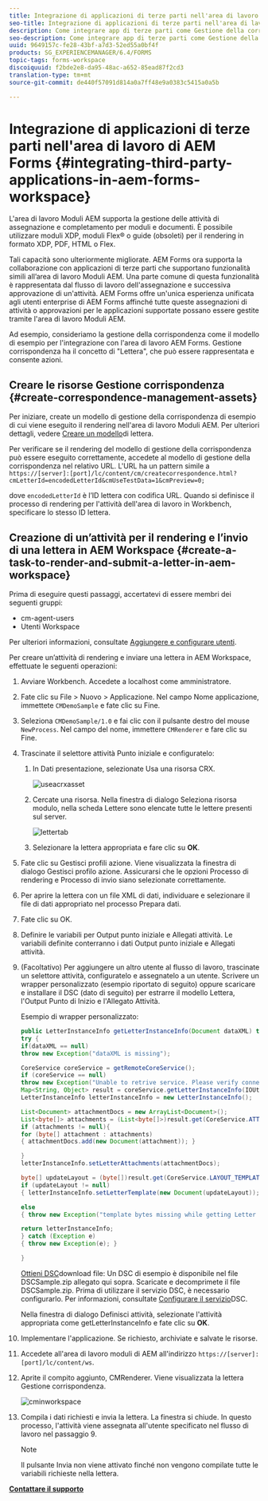 ```yaml
---
title: Integrazione di applicazioni di terze parti nell'area di lavoro di AEM Forms
seo-title: Integrazione di applicazioni di terze parti nell'area di lavoro di AEM Forms
description: Come integrare app di terze parti come Gestione della corrispondenza nell'area di lavoro AEM Forms.
seo-description: Come integrare app di terze parti come Gestione della corrispondenza nell'area di lavoro AEM Forms.
uuid: 9649157c-fe28-43bf-a7d3-52ed55a0bf4f
products: SG_EXPERIENCEMANAGER/6.4/FORMS
topic-tags: forms-workspace
discoiquuid: f2bde2e8-da95-48ac-a652-85ead87f2cd3
translation-type: tm+mt
source-git-commit: de440f57091d814a0a7ff48e9a0383c5415a0a5b

---
```



# Integrazione di applicazioni di terze parti nell&#39;area di lavoro di AEM Forms {#integrating-third-party-applications-in-aem-forms-workspace}

L&#39;area di lavoro Moduli AEM supporta la gestione delle attività di assegnazione e completamento per moduli e documenti. È possibile utilizzare moduli XDP, moduli Flex® o guide (obsoleti) per il rendering in formato XDP, PDF, HTML o Flex.

Tali capacità sono ulteriormente migliorate. AEM Forms ora supporta la collaborazione con applicazioni di terze parti che supportano funzionalità simili all’area di lavoro Moduli AEM. Una parte comune di questa funzionalità è rappresentata dal flusso di lavoro dell&#39;assegnazione e successiva approvazione di un&#39;attività. AEM Forms offre un&#39;unica esperienza unificata agli utenti enterprise di AEM Forms affinché tutte queste assegnazioni di attività o approvazioni per le applicazioni supportate possano essere gestite tramite l&#39;area di lavoro Moduli AEM.

Ad esempio, consideriamo la gestione della corrispondenza come il modello di esempio per l&#39;integrazione con l&#39;area di lavoro AEM Forms. Gestione corrispondenza ha il concetto di &quot;Lettera&quot;, che può essere rappresentata e consente azioni.

## Creare le risorse Gestione corrispondenza {#create-correspondence-management-assets}

Per iniziare, create un modello di gestione della corrispondenza di esempio di cui viene eseguito il rendering nell&#39;area di lavoro Moduli AEM. Per ulteriori dettagli, vedere [Creare un modello](/help/forms/using/create-letter.md)di lettera.

Per verificare se il rendering del modello di gestione della corrispondenza può essere eseguito correttamente, accedete al modello di gestione della corrispondenza nel relativo URL. L&#39;URL ha un pattern simile a `https://[server]:[port]/lc/content/cm/createcorrespondence.html?cmLetterId=encodedLetterId&cmUseTestData=1&cmPreview=0;`

dove `encodedLetterId` è l’ID lettera con codifica URL. Quando si definisce il processo di rendering per l&#39;attività dell&#39;area di lavoro in Workbench, specificare lo stesso ID lettera.

## Creazione di un’attività per il rendering e l’invio di una lettera in AEM Workspace {#create-a-task-to-render-and-submit-a-letter-in-aem-workspace}

Prima di eseguire questi passaggi, accertatevi di essere membri dei seguenti gruppi:

* cm-agent-users
* Utenti Workspace

Per ulteriori informazioni, consultate [Aggiungere e configurare utenti](/help/forms/using/admin-help/adding-configuring-users.md).

Per creare un’attività di rendering e inviare una lettera in AEM Workspace, effettuate le seguenti operazioni:

1. Avviare Workbench. Accedete a localhost come amministratore.
1. Fate clic su File > Nuovo > Applicazione. Nel campo Nome applicazione, immettete `CMDemoSample` e fate clic su Fine.
1. Seleziona `CMDemoSample/1.0` e fai clic con il pulsante destro del mouse `NewProcess`. Nel campo del nome, immettere `CMRenderer` e fare clic su Fine.
1. Trascinate il selettore attività Punto iniziale e configuratelo:

   1. In Dati presentazione, selezionate Usa una risorsa CRX.

      ![useacrxasset](assets/useacrxasset.png)

   1. Cercate una risorsa. Nella finestra di dialogo Seleziona risorsa modulo, nella scheda Lettere sono elencate tutte le lettere presenti sul server.

      ![lettertab](assets/lettertab.png)

   1. Selezionare la lettera appropriata e fare clic su **OK**.

1. Fate clic su Gestisci profili azione. Viene visualizzata la finestra di dialogo Gestisci profilo azione. Assicurarsi che le opzioni Processo di rendering e Processo di invio siano selezionate correttamente.
1. Per aprire la lettera con un file XML di dati, individuare e selezionare il file di dati appropriato nel processo Prepara dati.
1. Fate clic su OK.
1. Definire le variabili per Output punto iniziale e Allegati attività. Le variabili definite conterranno i dati Output punto iniziale e Allegati attività.
1. (Facoltativo) Per aggiungere un altro utente al flusso di lavoro, trascinate un selettore attività, configuratelo e assegnatelo a un utente. Scrivere un wrapper personalizzato (esempio riportato di seguito) oppure scaricare e installare il DSC (dato di seguito) per estrarre il modello Lettera, l&#39;Output Punto di Inizio e l&#39;Allegato Attività.

   Esempio di wrapper personalizzato:

   ```java
   public LetterInstanceInfo getLetterInstanceInfo(Document dataXML) throws Exception {
   try {
   if(dataXML == null)
   throw new Exception("dataXML is missing");
   
   CoreService coreService = getRemoteCoreService();
   if (coreService == null)
   throw new Exception("Unable to retrive service. Please verify connection details.");
   Map<String, Object> result = coreService.getLetterInstanceInfo(IOUtils.toString(dataXML.getInputStream(), "UTF-8"));
   LetterInstanceInfo letterInstanceInfo = new LetterInstanceInfo();
   
   List<Document> attachmentDocs = new ArrayList<Document>();
   List<byte[]> attachments = (List<byte[]>)result.get(CoreService.ATTACHMENT_KEY);
   if (attachments != null){
   for (byte[] attachment : attachments)
   { attachmentDocs.add(new Document(attachment)); }
   
   }
   letterInstanceInfo.setLetterAttachments(attachmentDocs);
   
   byte[] updateLayout = (byte[])result.get(CoreService.LAYOUT_TEMPLATE_KEY);
   if (updateLayout != null)
   { letterInstanceInfo.setLetterTemplate(new Document(updateLayout)); }
   
   else
   { throw new Exception("template bytes missing while getting Letter instance Info."); }
   
   return letterInstanceInfo;
   } catch (Exception e)
   { throw new Exception(e); }
   
   }
   ```

   [Ottieni DSC](assets/dscsample.zip)download file: Un DSC di esempio è disponibile nel file DSCSample.zip allegato qui sopra. Scaricate e decomprimete il file DSCSample.zip. Prima di utilizzare il servizio DSC, è necessario configurarlo. Per informazioni, consultate [Configurare il servizio](/help/forms/using/add-action-button-in-create-correspondence-ui.md#p-configure-the-dsc-service-p)DSC.

   Nella finestra di dialogo Definisci attività, selezionate l&#39;attività appropriata come getLetterInstanceInfo e fate clic su **OK**.

1. Implementare l&#39;applicazione. Se richiesto, archiviate e salvate le risorse.
1. Accedete all&#39;area di lavoro moduli di AEM all&#39;indirizzo `https://[server]:[port]/lc/content/ws`.
1. Aprite il compito aggiunto, CMRenderer. Viene visualizzata la lettera Gestione corrispondenza.

   ![cminworkspace](assets/cminworkspace.png)

1. Compila i dati richiesti e invia la lettera. La finestra si chiude. In questo processo, l&#39;attività viene assegnata all&#39;utente specificato nel flusso di lavoro nel passaggio 9.

   >[!NOTE]
   >
   >Il pulsante Invia non viene attivato finché non vengono compilate tutte le variabili richieste nella lettera.

**[Contattare il supporto](https://www.adobe.com/account/sign-in.supportportal.html)**
